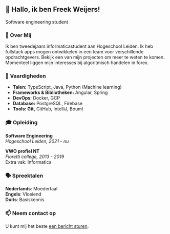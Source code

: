 ## 👋 Hallo, ik ben Freek Weijers!
Software engineering student

### 🚀 Over Mij
Ik ben tweedejaars informaticastudent aan Hogeschool Leiden. Ik heb fullstack apps mogen ontwikkelen in een team voor verschillende opdrachtgevers. Bekijk een van mijn projecten om meer te weten te komen.
Momenteel liggen mijn interesses bij algoritmisch handelen in forex.

### 🔧 Vaardigheden
- __Talen:__ TypeScript, Java, Python (Machine learning)  
- __Frameworks & Bibliotheken:__ Angular, Spring  
- __DevOps:__ Docker, GCP  
- __Database:__ PostgreSQL, Firebase  
- __Tools: Git,__ GitHub, IntelliJ, Bouml  

### 🎓 Opleiding
__Software Engineering__  
_Hogeschool Leiden, 2021 - nu_  

__VWO profiel NT__  
_Fioretti college, 2013 - 2019_  
Extra vak: Informatica

### 🗣 Spreektalen
__Nederlands__: Moedertaal  
__Engels__: Vloeiend  
__Duits__: Basiskennis  

### 📫 Neem contact op
U kunt mij het beste [een bericht sturen](https://wa.me/31638088688).

<!--
**freekweijers/freekweijers** is a ✨ _special_ ✨ repository because its `README.md` (this file) appears on your GitHub profile.

Here are some ideas to get you started:

- 🔭 I’m currently working on ...
- 🌱 I’m currently learning ...
- 👯 I’m looking to collaborate on ...
- 🤔 I’m looking for help with ...
- 💬 Ask me about ...
- 📫 How to reach me: ...
- 😄 Pronouns: ...
- ⚡ Fun fact: ...
-->
